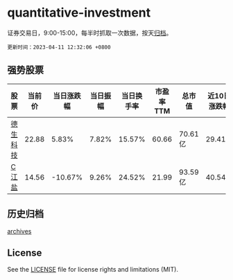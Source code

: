 # quantitative-investment

证券交易日，9:00-15:00，每半时抓取一次数据，按天[归档](archives)。

`更新时间：2023-04-11 12:32:06 +0800`

## 强势股票

|股票|当前价|当日涨跌幅|当日振幅|当日换手率|市盈率TTM|总市值|近10日涨跌幅|
|----|----|----|----|----|----|----|----|
|[德生科技](https://xueqiu.com/S/SZ002908)|22.88|5.83%|7.82%|15.57%|60.66|70.61亿|29.41%|
|[C江盐](https://xueqiu.com/S/SH601065)|14.56|-10.67%|9.26%|24.52%|21.99|93.59亿|40.54%|

## 历史归档

[archives](archives)

## License

See the [LICENSE](LICENSE) file for license rights and limitations (MIT).